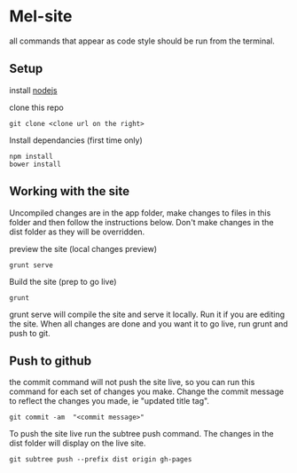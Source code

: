 Mel-site
========



all commands that appear as code style should be run from the terminal.

Setup
---
install [nodejs](http://nodejs.org/)

clone this repo

```
git clone <clone url on the right>
```

Install dependancies (first time only)
```
npm install
bower install
```

Working with the site
---

Uncompiled changes are in the app folder, make changes to files in this folder and then follow the instructions below. Don't make changes in the dist folder as they will be overridden. 

preview the site (local changes preview)
```
grunt serve
```
Build the site (prep to go live)
```
grunt
```
grunt serve will compile the site and serve it locally. Run it if you are editing the site.
When all changes are done and you want it to go live, run grunt and push to git.

Push to github
---
the commit command will not push the site live, so you can run this command for each set of changes you make. Change the commit message to reflect the changes you made, ie "updated title tag". 
```
git commit -am  "<commit message>"
```

To push the site live run the subtree push command. The changes in the dist folder will display on the live site.
```
git subtree push --prefix dist origin gh-pages
```

